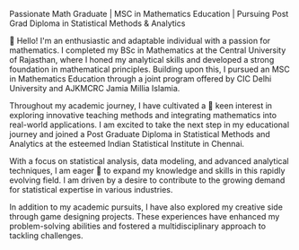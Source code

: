 Passionate Math Graduate | MSC in Mathematics Education | Pursuing Post Grad Diploma in Statistical Methods & Analytics

👋 Hello! I'm an enthusiastic and adaptable individual with a passion for mathematics. I completed my BSc in Mathematics at the Central University of Rajasthan, where I honed my analytical skills and developed a strong foundation in mathematical principles. Building upon this, I pursued an MSC in Mathematics Education through a joint program offered by CIC Delhi University and AJKMCRC Jamia Millia Islamia.

Throughout my academic journey, I have cultivated a 👀 keen interest in exploring innovative teaching methods and integrating mathematics into real-world applications. I am excited to take the next step in my educational journey and joined a Post Graduate Diploma in Statistical Methods and Analytics at the esteemed Indian Statistical Institute in Chennai.

With a focus on statistical analysis, data modeling, and advanced analytical techniques, I am eager 🌱 to expand my knowledge and skills in this rapidly evolving field. I am driven by a desire to contribute to the growing demand for statistical expertise in various industries.

In addition to my academic pursuits, I have also explored my creative side through game designing projects. These experiences have enhanced my problem-solving abilities and fostered a multidisciplinary approach to tackling challenges.
